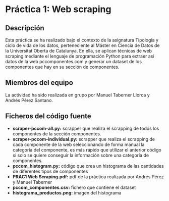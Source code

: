 # Práctica 1: Web scraping

## Descripción
Esta práctica se ha realizado bajo el contexto de la asignatura Tipología y ciclo de vida de los datos, perteneciente al Máster en Ciencia de Datos de la Universitat Oberta de Catalunya. En ella, se aplican técnicas de web scraping mediante el lenguaje de programación Python para extraer así datos de la web pccomponentes.com y generar un dataset de los componentes que hay en su sección de componentes.

## Miembros del equipo
La actividad ha sido realizada en grupo por Manuel Taberner Llorca y Andrés Pérez Santano.

## Ficheros del código fuente
* **scraper-pccom-all.py:** scrapper que realiza el scrapping de todos los componentes de la sección componentes.
* **scraper-pccom-individual.py:** scrapper que realiza el scrapping de cada componente de la web seleccionando de forma manual la categoría del componente, es más rápido que utilizar el anterior código si solo se quiere conseguir la información sobre una categoría de componentes.
* **pccom_histogram.py:** código que crea un histograma de las cantidades de diferentes tipos de componentes
* **PRAC1 Web Scraping.pdf:** pdf de la práctica realizada por Andrés Pérez y Manuel Taberner
* **pccom_componentes.csv:** fichero que contiene el dataset
* **histograma_productos.png:** imagen del histograma

